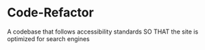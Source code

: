 # Code-Refactor
A codebase that follows accessibility standards SO THAT the site is optimized for search engines
